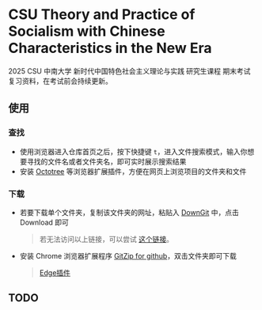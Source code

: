 # CSU Theory and Practice of Socialism with Chinese Characteristics in the New Era

2025 CSU 中南大学 新时代中国特色社会主义理论与实践 研究生课程 期末考试 复习资料，在考试前会持续更新。

## 使用

### 查找

- 使用浏览器进入仓库首页之后，按下快捷键 `t`，进入文件搜索模式，输入你想要寻找的文件名或者文件夹名，即可实时展示搜索结果
- 安装 [Octotree](https://www.octotree.io/) 等浏览器扩展插件，方便在网页上浏览项目的文件夹和文件

### 下载

- 若要下载单个文件夹，复制该文件夹的网址，粘贴入 [DownGit](https://minhaskamal.github.io/DownGit/#/home) 中，点击 Download 即可

  > 若无法访问以上链接，可以尝试 [这个链接](http://zhoudaxiaa.gitee.io/downgit/#/home)。
- 安装 Chrome 浏览器扩展程序 [GitZip for github](https://chrome.google.com/webstore/detail/gitzip-for-github/ffabmkklhbepgcgfonabamgnfafbdlkn)，双击文件夹即可下载
  > [Edge插件](https://microsoftedge.microsoft.com/addons/detail/gitzip-for-github/nlgkiabjnbdndgblhcaobimbpifcdkjj?hl=zh-CN)

## TODO
